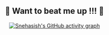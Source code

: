 
<div align="center">
  <h2>🐍 Want to beat me up !!! 🐍</h2>

  [![Snehasish's GitHub activity graph](https://github-readme-activity-graph.vercel.app/graph?username=rohankumarchaudhary67&theme=high-contrast)](https://github.com/rohankumarchaudhary67/github-readme-activity-graph)

  <br/><br/><br/>
</div>
